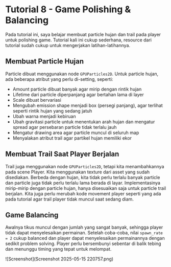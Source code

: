 # Tutorial 8 - Game Polishing & Balancing

Pada tutorial ini, saya belajar membuat particle hujan dan trail pada player untuk polishing game. Tutorial kali ini cukup sederhana, resource dari tutorial sudah cukup untuk mengerjakan latihan-latihannya.

## Membuat Particle Hujan

Particle dibuat menggunakan node `GPUParticles2D`. Untuk particle hujan, ada beberapa atribut yang perlu di-setting, seperti:

- Amount particle dibuat banyak agar mirip dengan rintik hujan
- Lifetime dari particle diperpanjang agar bertahan lama di layer
- Scale dibuat bervariasi
- Mengubah emission shape menjadi box (persegi panjang), agar terlihat seperti rintik hujan yang sedang jatuh
- Ubah warna menjadi kebiruan
- Ubah gravitasi particle untuk menentukan arah hujan dan mengatur spread agar persebaran particle tidak terlalu jauh
- Mengatur drawing area agar particle muncul di seluruh map
- Menyalakan atribut trail agar partikel hujan memiliki ekor

## Membuat Trail Saat Player Berjalan

Trail juga menggunakan node `GPUParticles2D`, tetapi kita menambahkannya pada scene Player. Kita menggunakan texture dari asset yang sudah disediakan. Berbeda dengan hujan, kita tidak perlu terlalu banyak particle dan particle juga tidak perlu terlalu lama berada di layar. Implementasinya mirip-mirip dengan particle hujan, hanya disesuaikan saja untuk particle trail berjalan. Kita juga perlu merubah kode movement player seperti yang ada pada tutorial agar trail player tidak muncul saat sedang diam.

## Game Balancing

Awalnya tikus muncul dengan jumlah yang sangat banyak, sehingga player tidak dapat menyelesaikan permainan. Setelah coba-coba, nilai `spawn_rate = 2` cukup balanced dan player dapat menyelesaikan permainannya dengan sedikit problem solving. Player perlu bersembunyi sebentar di balik tebing dan menunggu timing yang tepat untuk melompat.

![Screenshot](Screenshot 2025-05-15 220757.png)

